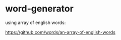 # word-generator

using array of english words:

https://github.com/words/an-array-of-english-words
